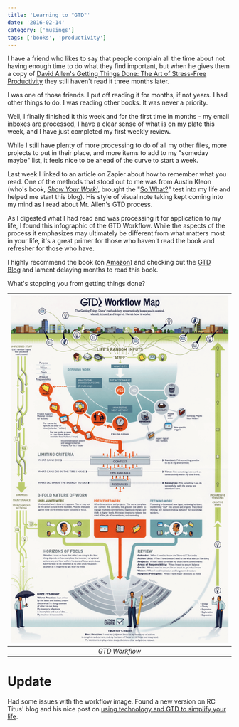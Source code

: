 ```yaml
---
title: 'Learning to "GTD"'
date: '2016-02-14'
category: ['musings']
tags: ['books', 'productivity']
---
```


I have a friend who likes to say that people complain all the time about not having enough time to do what they find important, but when he gives them a copy of [David Allen's Getting Things Done: The Art of Stress-Free Productivity](http://www.amazon.com/Getting-Things-Done-Stress-Free-Productivity/dp/0143126563/?_encoding=UTF8&camp=1789&creative=9325&keywords=David%20Allen%20Get%20Things%20Done&linkCode=ur2&qid=1455513257&s=books&sr=1-1&tag=stepcharweis-20&linkId=IN3TMRMPUTBHCZBW) they still haven't read it three months later.

I was one of those friends. I put off reading it for months, if not years. I had other things to do. I was reading other books. It was never a priority.

Well, I finally finished it this week and for the first time in months - my email inboxes are processed, I have a clear sense of what is on my plate this week, and I have just completed my first weekly review.

While I still have plenty of more processing to do of all my other files, more projects to put in their place, and more items to add to my "someday maybe" list, it feels nice to be ahead of the curve to start a week.

Last week I linked to an article on Zapier about how to remember what you read. One of the methods that stood out to me was from Austin Kleon (who's book, *[Show Your Work!](/portfolio/show-your-work-austin-kleon/)*, brought the "[So What?](../../2015-07-18/starting-with-a-question/)" test into my life and helped me start this blog). His style of visual note taking kept coming into my mind as I read about Mr. Allen's GTD process.

As I digested what I had read and was processing it for application to my life, I found this infographic of the GTD Workflow. While the aspects of the process it emphasizes may ultimately be different from what matters most in your life, it's a great primer for those who haven't read the book and refresher for those who have.

I highly recommend the book (on [Amazon](http://www.amazon.com/Getting-Things-Done-Stress-Free-Productivity/dp/0143126563/?_encoding=UTF8&camp=1789&creative=9325&keywords=David%20Allen%20Get%20Things%20Done&linkCode=ur2&qid=1455513257&s=books&sr=1-1&tag=stepcharweis-20&linkId=IN3TMRMPUTBHCZBW)) and checking out the [GTD Blog](http://gettingthingsdone.com/gtd-times/) and lament delaying months to read this book.

What's stopping you from getting things done?

| ![GTD Workflow](./GTD-Workflow.png) |
| :---------------------------------: |
|           _GTD Workflow_            |

# Update

Had some issues with the workflow image. Found a new version on RC Titus' blog and his nice post on [using technology and GTD to simplify your life](https://rctitus.wordpress.com/2012/07/06/how-to-effectively-use-technology-and-gtd-to-simplify-your-life/).
